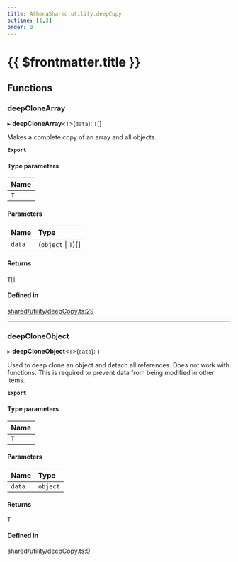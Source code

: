 ```yaml
---
title: AthenaShared.utility.deepCopy
outline: [1,3]
order: 0
---
```


# {{ $frontmatter.title }}


## Functions

### deepCloneArray

▸ **deepCloneArray**<`T`\>(`data`): `T`[]

Makes a complete copy of an array and all objects.

**`Export`**

#### Type parameters

| Name |
| :------ |
| `T` |

#### Parameters

| Name | Type |
| :------ | :------ |
| `data` | (`object` \| `T`)[] |

#### Returns

`T`[]

#### Defined in

[shared/utility/deepCopy.ts:29](https://github.com/Stuyk/altv-athena/blob/627294b/src/core/shared/utility/deepCopy.ts#L29)

___

### deepCloneObject

▸ **deepCloneObject**<`T`\>(`data`): `T`

Used to deep clone an object and detach all references.
Does not work with functions.
This is required to prevent data from being modified in other items.

**`Export`**

#### Type parameters

| Name |
| :------ |
| `T` |

#### Parameters

| Name | Type |
| :------ | :------ |
| `data` | `object` |

#### Returns

`T`

#### Defined in

[shared/utility/deepCopy.ts:9](https://github.com/Stuyk/altv-athena/blob/627294b/src/core/shared/utility/deepCopy.ts#L9)
